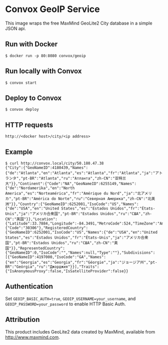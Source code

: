 # Convox GeoIP Service

This image wraps the free MaxMind GeoLite2 City database in a simple JSON api.

## Run with Docker

    $ docker run -p 80:8080 convox/geoip

## Run locally with Convox

    $ convox start

## Deploy to Convox

    $ convox deploy

## HTTP requests

    http://<docker host>/city/<ip address>

## Example

    $ curl http://convox.local/city/50.180.47.38
    {"City":{"GeoNameID":4180439,"Names":{"de":"Atlanta","en":"Atlanta","es":"Atlanta","fr":"Atlanta","ja":"アトランタ","pt-BR":"Atlanta","ru":"Атланта","zh-CN":"亚特兰大"}},"Continent":{"Code":"NA","GeoNameID":6255149,"Names":{"de":"Nordamerika","en":"North America","es":"Norteamérica","fr":"Amérique du Nord","ja":"北アメリカ","pt-BR":"América do Norte","ru":"Северная Америка","zh-CN":"北美洲"}},"Country":{"GeoNameID":6252001,"IsoCode":"US","Names":{"de":"USA","en":"United States","es":"Estados Unidos","fr":"États-Unis","ja":"アメリカ合衆国","pt-BR":"Estados Unidos","ru":"США","zh-CN":"美国"}},"Location":{"Latitude":33.7884,"Longitude":-84.3491,"MetroCode":524,"TimeZone":"America/New_York"},"Postal":{"Code":"30306"},"RegisteredCountry":{"GeoNameID":6252001,"IsoCode":"US","Names":{"de":"USA","en":"United States","es":"Estados Unidos","fr":"États-Unis","ja":"アメリカ合衆国","pt-BR":"Estados Unidos","ru":"США","zh-CN":"美国"}},"RepresentedCountry":{"GeoNameID":0,"IsoCode":"","Names":null,"Type":""},"Subdivisions":[{"GeoNameID":4197000,"IsoCode":"GA","Names":{"en":"Georgia","es":"Georgia","fr":"Géorgie","ja":"ジョージア州","pt-BR":"Geórgia","ru":"Джорджия"}}],"Traits":{"IsAnonymousProxy":false,"IsSatelliteProvider":false}}

## Authentication

Set `GEOIP_BASIC_AUTH=true`, `GEOIP_USERNAME=your_username`, and `GEOIP_PASSWORD=your_password` to enable HTTP Basic Auth.

## Attribution

This product includes GeoLite2 data created by MaxMind, available from
<a href="http://www.maxmind.com">http://www.maxmind.com</a>.
